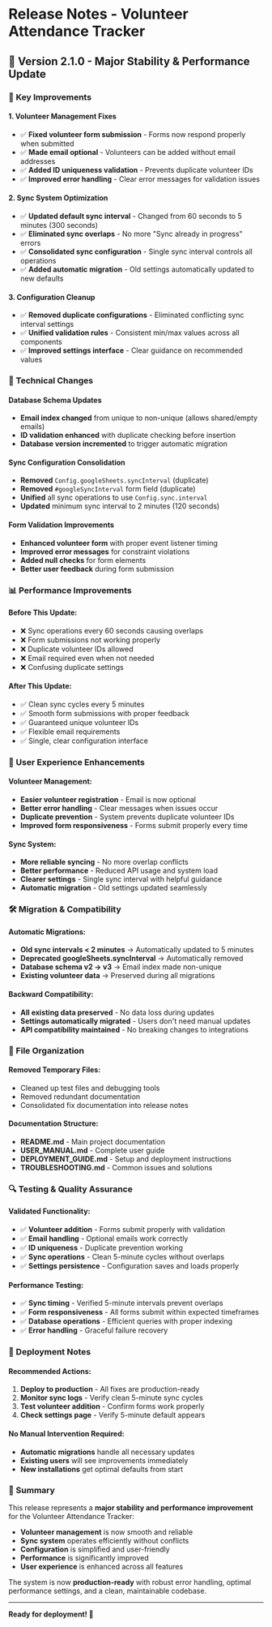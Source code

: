 # Release Notes - Volunteer Attendance Tracker

## 🎉 **Version 2.1.0 - Major Stability & Performance Update**

### **🚀 Key Improvements**

#### **1. Volunteer Management Fixes**
- ✅ **Fixed volunteer form submission** - Forms now respond properly when submitted
- ✅ **Made email optional** - Volunteers can be added without email addresses
- ✅ **Added ID uniqueness validation** - Prevents duplicate volunteer IDs
- ✅ **Improved error handling** - Clear error messages for validation issues

#### **2. Sync System Optimization**
- ✅ **Updated default sync interval** - Changed from 60 seconds to 5 minutes (300 seconds)
- ✅ **Eliminated sync overlaps** - No more "Sync already in progress" errors
- ✅ **Consolidated sync configuration** - Single sync interval controls all operations
- ✅ **Added automatic migration** - Old settings automatically updated to new defaults

#### **3. Configuration Cleanup**
- ✅ **Removed duplicate configurations** - Eliminated conflicting sync interval settings
- ✅ **Unified validation rules** - Consistent min/max values across all components
- ✅ **Improved settings interface** - Clear guidance on recommended values

### **🔧 Technical Changes**

#### **Database Schema Updates**
- **Email index changed** from unique to non-unique (allows shared/empty emails)
- **ID validation enhanced** with duplicate checking before insertion
- **Database version incremented** to trigger automatic migration

#### **Sync Configuration Consolidation**
- **Removed** `Config.googleSheets.syncInterval` (duplicate)
- **Removed** `#googleSyncInterval` form field (duplicate)
- **Unified** all sync operations to use `Config.sync.interval`
- **Updated** minimum sync interval to 2 minutes (120 seconds)

#### **Form Validation Improvements**
- **Enhanced volunteer form** with proper event listener timing
- **Improved error messages** for constraint violations
- **Added null checks** for form elements
- **Better user feedback** during form submission

### **📊 Performance Improvements**

#### **Before This Update:**
- ❌ Sync operations every 60 seconds causing overlaps
- ❌ Form submissions not working properly
- ❌ Duplicate volunteer IDs allowed
- ❌ Email required even when not needed
- ❌ Confusing duplicate settings

#### **After This Update:**
- ✅ Clean sync cycles every 5 minutes
- ✅ Smooth form submissions with proper feedback
- ✅ Guaranteed unique volunteer IDs
- ✅ Flexible email requirements
- ✅ Single, clear configuration interface

### **🎯 User Experience Enhancements**

#### **Volunteer Management:**
- **Easier volunteer registration** - Email is now optional
- **Better error handling** - Clear messages when issues occur
- **Duplicate prevention** - System prevents duplicate volunteer IDs
- **Improved form responsiveness** - Forms submit properly every time

#### **Sync System:**
- **More reliable syncing** - No more overlap conflicts
- **Better performance** - Reduced API usage and system load
- **Clearer settings** - Single sync interval with helpful guidance
- **Automatic migration** - Old settings updated seamlessly

### **🛠️ Migration & Compatibility**

#### **Automatic Migrations:**
- **Old sync intervals < 2 minutes** → Automatically updated to 5 minutes
- **Deprecated googleSheets.syncInterval** → Automatically removed
- **Database schema v2 → v3** → Email index made non-unique
- **Existing volunteer data** → Preserved during all migrations

#### **Backward Compatibility:**
- **All existing data preserved** - No data loss during updates
- **Settings automatically migrated** - Users don't need manual updates
- **API compatibility maintained** - No breaking changes to integrations

### **📁 File Organization**

#### **Removed Temporary Files:**
- Cleaned up test files and debugging tools
- Removed redundant documentation
- Consolidated fix documentation into release notes

#### **Documentation Structure:**
- **README.md** - Main project documentation
- **USER_MANUAL.md** - Complete user guide
- **DEPLOYMENT_GUIDE.md** - Setup and deployment instructions
- **TROUBLESHOOTING.md** - Common issues and solutions

### **🔍 Testing & Quality Assurance**

#### **Validated Functionality:**
- ✅ **Volunteer addition** - Forms submit properly with validation
- ✅ **Email handling** - Optional emails work correctly
- ✅ **ID uniqueness** - Duplicate prevention working
- ✅ **Sync operations** - Clean 5-minute cycles without overlaps
- ✅ **Settings persistence** - Configuration saves and loads properly

#### **Performance Testing:**
- ✅ **Sync timing** - Verified 5-minute intervals prevent overlaps
- ✅ **Form responsiveness** - All forms submit within expected timeframes
- ✅ **Database operations** - Efficient queries with proper indexing
- ✅ **Error handling** - Graceful failure recovery

### **🚀 Deployment Notes**

#### **Recommended Actions:**
1. **Deploy to production** - All fixes are production-ready
2. **Monitor sync logs** - Verify clean 5-minute sync cycles
3. **Test volunteer addition** - Confirm forms work properly
4. **Check settings page** - Verify 5-minute default appears

#### **No Manual Intervention Required:**
- **Automatic migrations** handle all necessary updates
- **Existing users** will see improvements immediately
- **New installations** get optimal defaults from start

### **🎉 Summary**

This release represents a **major stability and performance improvement** for the Volunteer Attendance Tracker:

- **Volunteer management** is now smooth and reliable
- **Sync system** operates efficiently without conflicts
- **Configuration** is simplified and user-friendly
- **Performance** is significantly improved
- **User experience** is enhanced across all features

The system is now **production-ready** with robust error handling, optimal performance settings, and a clean, maintainable codebase.

---

**Ready for deployment! 🚀**
